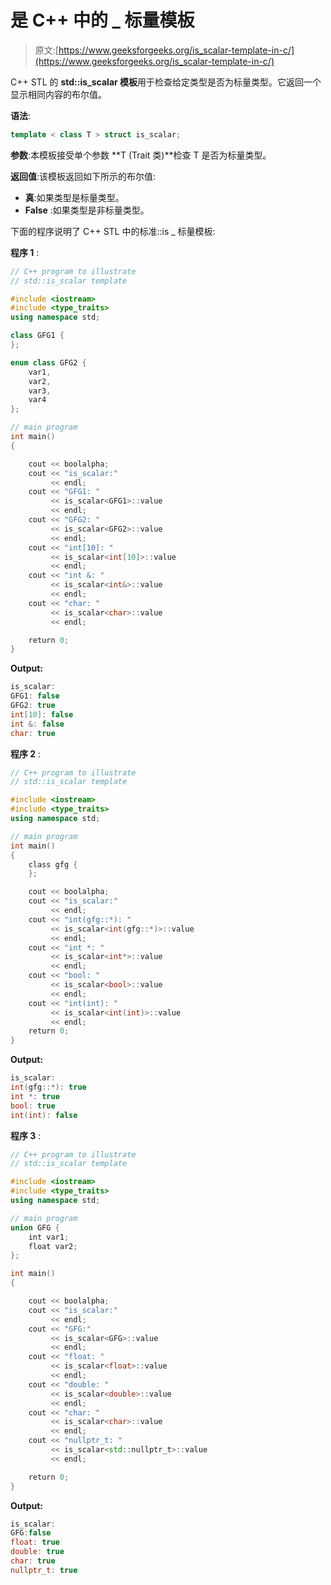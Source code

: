 # 是 C++ 中的 _ 标量模板

> 原文:[https://www.geeksforgeeks.org/is_scalar-template-in-c/](https://www.geeksforgeeks.org/is_scalar-template-in-c/)

C++ STL 的 **std::is_scalar 模板**用于检查给定类型是否为标量类型。它返回一个显示相同内容的布尔值。

**语法**:

```cpp
template < class T > struct is_scalar;
```

**参数**:本模板接受单个参数 **T (Trait 类)**检查 T 是否为标量类型。

**返回值**:该模板返回如下所示的布尔值:

*   **真**:如果类型是标量类型。
*   **False** :如果类型是非标量类型。

下面的程序说明了 C++ STL 中的标准::is _ 标量模板:

**程序 1** :

```cpp
// C++ program to illustrate
// std::is_scalar template

#include <iostream>
#include <type_traits>
using namespace std;

class GFG1 {
};

enum class GFG2 {
    var1,
    var2,
    var3,
    var4
};

// main program
int main()
{

    cout << boolalpha;
    cout << "is_scalar:"
         << endl;
    cout << "GFG1: "
         << is_scalar<GFG1>::value
         << endl;
    cout << "GFG2: "
         << is_scalar<GFG2>::value
         << endl;
    cout << "int[10]: "
         << is_scalar<int[10]>::value
         << endl;
    cout << "int &: "
         << is_scalar<int&>::value
         << endl;
    cout << "char: "
         << is_scalar<char>::value
         << endl;

    return 0;
}
```

**Output:**

```cpp
is_scalar:
GFG1: false
GFG2: true
int[10]: false
int &: false
char: true

```

**程序 2** :

```cpp
// C++ program to illustrate
// std::is_scalar template

#include <iostream>
#include <type_traits>
using namespace std;

// main program
int main()
{
    class gfg {
    };

    cout << boolalpha;
    cout << "is_scalar:"
         << endl;
    cout << "int(gfg::*): "
         << is_scalar<int(gfg::*)>::value
         << endl;
    cout << "int *: "
         << is_scalar<int*>::value
         << endl;
    cout << "bool: "
         << is_scalar<bool>::value
         << endl;
    cout << "int(int): "
         << is_scalar<int(int)>::value
         << endl;
    return 0;
}
```

**Output:**

```cpp
is_scalar:
int(gfg::*): true
int *: true
bool: true
int(int): false

```

**程序 3** :

```cpp
// C++ program to illustrate
// std::is_scalar template

#include <iostream>
#include <type_traits>
using namespace std;

// main program
union GFG {
    int var1;
    float var2;
};

int main()
{

    cout << boolalpha;
    cout << "is_scalar:"
         << endl;
    cout << "GFG:"
         << is_scalar<GFG>::value
         << endl;
    cout << "float: "
         << is_scalar<float>::value
         << endl;
    cout << "double: "
         << is_scalar<double>::value
         << endl;
    cout << "char: "
         << is_scalar<char>::value
         << endl;
    cout << "nullptr_t: "
         << is_scalar<std::nullptr_t>::value
         << endl;

    return 0;
}
```

**Output:**

```cpp
is_scalar:
GFG:false
float: true
double: true
char: true
nullptr_t: true

```